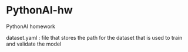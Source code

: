 # PythonAI-hw
PythonAI homework

dataset.yaml : file that stores the path for the dataset that is used to train and validate the model
